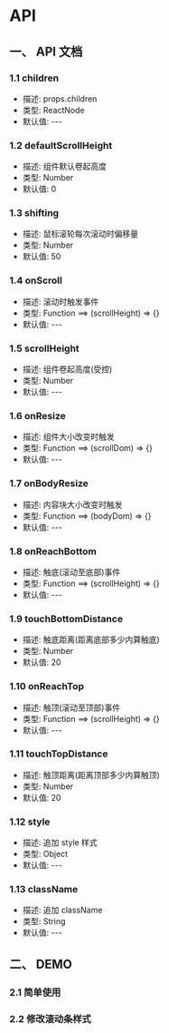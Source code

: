 # API

## 一、 API 文档

### 1.1 children

- 描述: props.children
- 类型: ReactNode
- 默认值: ---

### 1.2 defaultScrollHeight

- 描述: 组件默认卷起高度
- 类型: Number
- 默认值: 0

### 1.3 shifting

- 描述: 鼠标滚轮每次滚动时偏移量
- 类型: Number
- 默认值: 50

### 1.4 onScroll

- 描述: 滚动时触发事件
- 类型: Function ==> (scrollHeight) => {}
- 默认值: ---

### 1.5 scrollHeight

- 描述: 组件卷起高度(受控)
- 类型: Number
- 默认值: ---

### 1.6 onResize

- 描述: 组件大小改变时触发
- 类型: Function ==> (scrollDom) => {}
- 默认值: ---

### 1.7 onBodyResize

- 描述: 内容块大小改变时触发
- 类型: Function ==> (bodyDom) => {}
- 默认值: ---

### 1.8 onReachBottom

- 描述: 触底(滚动至底部)事件
- 类型: Function ==> (scrollHeight) => {}
- 默认值: ---

### 1.9 touchBottomDistance

- 描述: 触底距离(距离底部多少内算触底)
- 类型: Number
- 默认值: 20

### 1.10 onReachTop

- 描述: 触顶(滚动至顶部)事件
- 类型: Function ==> (scrollHeight) => {}
- 默认值: ---

### 1.11 touchTopDistance

- 描述: 触顶距离(距离顶部多少内算触顶)
- 类型: Number
- 默认值: 20

### 1.12 style

- 描述: 追加 style 样式
- 类型: Object
- 默认值: ---

### 1.13 className

- 描述: 追加 className
- 类型:  String
- 默认值: ---

## 二、 DEMO

### 2.1 简单使用

### 2.2 修改滚动条样式
